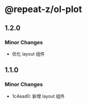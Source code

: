# @repeat-z/ol-plot

## 1.2.0

### Minor Changes

- 优化 layout 组件

## 1.1.0

### Minor Changes

- 1c4ead0: 新增 layout 组件
